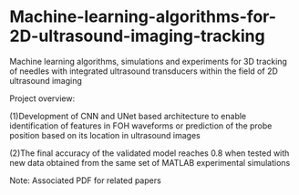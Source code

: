 # Machine-learning-algorithms-for-2D-ultrasound-imaging-tracking
Machine learning algorithms, simulations and experiments for 3D tracking of needles with integrated ultrasound transducers within the field of 2D ultrasound imaging


Project overview:

(1)Development of CNN and UNet based architecture to enable identification of features in FOH waveforms or prediction of the probe position based on its location in ultrasound images

(2)The final accuracy of the validated model reaches 0.8 when tested with new data obtained from the same set of MATLAB experimental simulations

Note: Associated PDF for related papers
